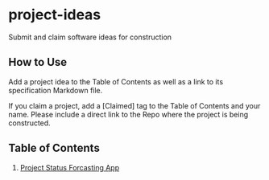 # project-ideas
Submit and claim software ideas for construction

## How to Use
Add a project idea to the Table of Contents as well as a link to its specification Markdown file.

If you claim a project, add a [Claimed] tag to the Table of Contents and your name. Please include a direct link to the Repo where the project is being constructed.

## Table of Contents
1. [Project Status Forcasting App](specs/project_status_forcaster)
